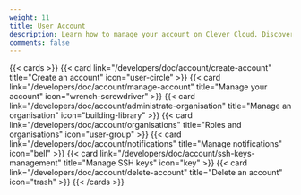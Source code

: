 ```yaml
---
weight: 11
title: User Account
description: Learn how to manage your account on Clever Cloud. Discover detailed instructions for account creation, organisation administration, and more in our PaaS platform.
comments: false
---
```


{{< cards >}}
  {{< card link="/developers/doc/account/create-account" title="Create an account" icon="user-circle" >}}
  {{< card link="/developers/doc/account/manage-account" title="Manage your account" icon="wrench-screwdriver" >}}
  {{< card link="/developers/doc/account/administrate-organisation" title="Manage an organisation" icon="building-library" >}}
  {{< card link="/developers/doc/account/organisations" title="Roles and organisations" icon="user-group" >}}
  {{< card link="/developers/doc/account/notifications" title="Manage notifications" icon="bell" >}}
  {{< card link="/developers/doc/account/ssh-keys-management" title="Manage SSH keys" icon="key" >}}
  {{< card link="/developers/doc/account/delete-account" title="Delete an account" icon="trash" >}}
{{< /cards >}}

